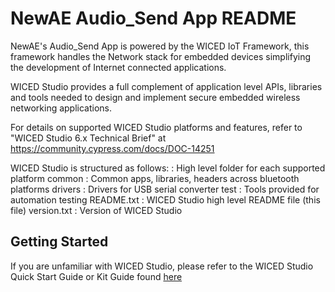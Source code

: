 
# NewAE Audio_Send App README


NewAE's Audio_Send App is powered by the WICED IoT Framework, this framework
handles the Network stack for embedded devices simplifying the development of
Internet connected applications.

WICED Studio provides a full complement of application level APIs, libraries
and tools needed to design and implement secure embedded wireless networking
applications.

For details on supported WICED Studio platforms and features, refer to
"WICED Studio 6.x Technical Brief" at https://community.cypress.com/docs/DOC-14251

WICED Studio is structured as follows:
<WICED Platform>   : High level folder for each supported platform
common             : Common apps, libraries, headers across bluetooth platforms
drivers            : Drivers for USB serial converter
test               : Tools provided for automation testing
README.txt         : WICED Studio high level README file (this file)
version.txt        : Version of WICED Studio


Getting Started
-------------------------------------------------------------------------------
If you are unfamiliar with WICED Studio, please refer to the WICED Studio
Quick Start Guide or Kit Guide found [here](https://community.cypress.com/docs/DOC-1016)
